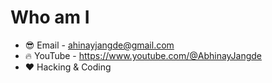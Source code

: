 # Who am I
- 😎 Email - ahinayjangde@gmail.com
- 🔥 YouTube - https://www.youtube.com/@AbhinayJangde
- ❤️ Hacking & Coding
<!---
AbhinayJangde/AbhinayJangde is a ✨ special ✨ repository because its `README.md` (this file) appears on your GitHub profile.
You can click the Preview link to take a look at your changes.
--->
